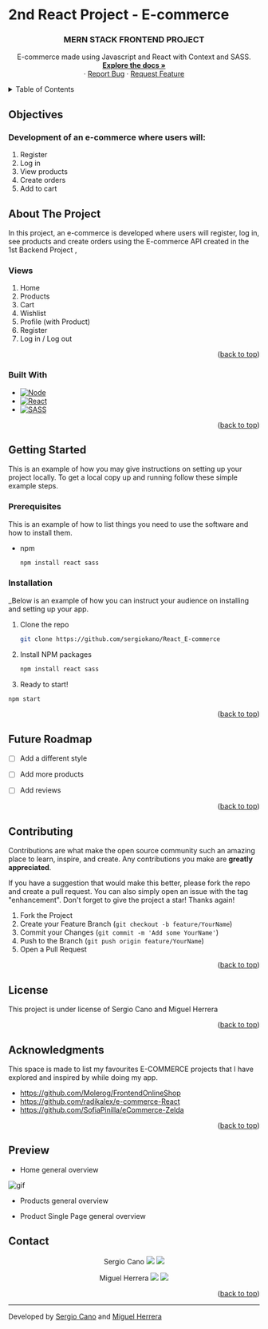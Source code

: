 # 2nd React Project - E-commerce

 <h3 align="center">MERN STACK FRONTEND PROJECT</h3>

  <p align="center">
    E-commerce made using Javascript and React with Context and SASS.
    <br />
    <a href="https://github.com/sergiokano/React_E-commerce"><strong>Explore the docs »</strong></a>
    <br />
    ·
    <a href="https://github.com/sergiokano/React_E-commerce/issues">Report Bug</a>
    ·
    <a href="https://github.com/sergiokano/React_E-commerce/issues">Request Feature</a>
  </p>
</div>



<!-- TABLE OF CONTENTS -->
<details>
  <summary>Table of Contents</summary>
  <ol>
        <li><a href="#objectives">Objectives</a></li>
    <li>
      <a href="#about-the-project">About The Project</a>
      <ul>
        <li><a href="#endpoints">Endpoints</a></li>
         <li><a href="#built-with">Built With</a></li>
      </ul>   
    </li>
    <li>
      <a href="#getting-started">Getting Started</a>
      <ul>
        <li><a href="#prerequisites">Prerequisites</a></li>
        <li><a href="#installation">Installation</a></li>
      </ul>
    </li>
    <li><a href="#future-roadmap">Future Roadmap</a></li>
    <li><a href="#contributing">Contributing</a></li>
    <li><a href="#license">License</a></li>
    <li><a href="#acknowledgments">Acknowledgments</a></li>
    <li><a href="#contact">Contact</a></li>
  </ol>
</details>

<!-- ABOUT THE OBJECTIVES -->
## Objectives
### Development of an e-commerce where users will:
<objectives>
  <ol>
    <li>Register</li>
    <li>Log in</a></li>
    <li>View products</a></li>
    <li>Create orders</a></li>
    <li>Add to cart</a></li>
</ol>
</objectives>


<!-- ABOUT THE PROJECT -->
## About The Project

In this project, an e-commerce is developed where users will register, log in, see products and create orders using the E-commerce API created in the 1st Backend Project <a href="https://github.com/sergiokano/Proyecto-BackEnd-E-commerce"></a>, 


### Views

<views>
 
  <ol>
    <li>Home</a></li>
    <li>Products</a></li>
    <li>Cart</a></li>
    <li>Wishlist</a></li>
    <li>Profile (with Product)</a></li>
    <li>Register</a></li>
    <li>Log in / Log out</a></li>
  </ol>
</views>


<p align="right">(<a href="#readme-top">back to top</a>)</p>


### Built With

* [![Node][Node.JS]][Node.JS-url]
* [![React][React]][React-url]
* [![SASS][SASS]][SASS-url]




<p align="right">(<a href="#readme-top">back to top</a>)</p>



<!-- GETTING STARTED -->
## Getting Started

This is an example of how you may give instructions on setting up your project locally.
To get a local copy up and running follow these simple example steps.

### Prerequisites

This is an example of how to list things you need to use the software and how to install them.
* npm
  ```sh
  npm install react sass
  ```

### Installation

_Below is an example of how you can instruct your audience on installing and setting up your app.

1. Clone the repo
   ```sh
   git clone https://github.com/sergiokano/React_E-commerce
   ```
3. Install NPM packages
   ```sh
   npm install react sass
   ```
4. Ready to start!
  ```sh
  npm start
  ```


<p align="right">(<a href="#readme-top">back to top</a>)</p>


<!-- FUTURE -->
## Future Roadmap

- [ ] Add a different style
- [ ] Add more products
- [ ] Add reviews


<p align="right">(<a href="#readme-top">back to top</a>)</p>



<!-- CONTRIBUTING -->
## Contributing

Contributions are what make the open source community such an amazing place to learn, inspire, and create. Any contributions you make are **greatly appreciated**.

If you have a suggestion that would make this better, please fork the repo and create a pull request. You can also simply open an issue with the tag "enhancement".
Don't forget to give the project a star! Thanks again!

1. Fork the Project
2. Create your Feature Branch (`git checkout -b feature/YourName`)
3. Commit your Changes (`git commit -m 'Add some YourName'`)
4. Push to the Branch (`git push origin feature/YourName`)
5. Open a Pull Request

<p align="right">(<a href="#readme-top">back to top</a>)</p>



<!-- LICENSE -->
## License

This project is under license of Sergio Cano and Miguel Herrera

<p align="right">(<a href="#readme-top">back to top</a>)</p>



<!-- ACKNOWLEDGMENTS -->
## Acknowledgments

This space is made to list my favourites E-COMMERCE projects that I have explored and inspired by while doing my app.

* https://github.com/Molerog/FrontendOnlineShop
* https://github.com/radikalex/e-commerce-React
* https://github.com/SofiaPinilla/eCommerce-Zelda

<p align="right">(<a href="#readme-top">back to top</a>)</p>



<!-- PREVIEW -->
## Preview 

- Home general overview

<!-- ![foto](./src/components/image/form.png) -->
![gif](https://github.com/sergiokano/React_E-commerce/blob/main/assets/home.gif)

- Products general overview

<!-- ![foto](./src/components/image/linknews.png) -->

- Product Single Page general overview

<!-- ![foto](./src/components/image/linknews.png) -->



<!-- CONTACT -->
## Contact 

  <p align="center">
  Sergio Cano
<a href = "mailto:sergiocano.design@gmail.com"><img src="https://img.shields.io/badge/-Gmail-%23333?style=for-the-badge&logo=gmail&logoColor=white" target="_blank"></a>
    <a href="https://www.linkedin.com/in/sergiocano-frontend-backend-mern/" target="_blank"><img src="https://img.shields.io/badge/-LinkedIn-%230077B5?style=for-the-badge&logo=linkedin&logoColor=white" target="_blank"></a> 
</p>

<p align="center">
Miguel Herrera
<a href = "mailto:mirkouda@gmail.com"><img src="https://img.shields.io/badge/-Gmail-%23333?style=for-the-badge&logo=gmail&logoColor=white" target="_blank"></a>
    <a href="https://www.linkedin.com/in/mherrevi/" target="_blank"><img src="https://img.shields.io/badge/-LinkedIn-%230077B5?style=for-the-badge&logo=linkedin&logoColor=white" target="_blank"></a> 
</p>
<p align="right">(<a href="#readme-top">back to top</a>)</p>

---

Developed by [Sergio Cano](https://github.com/sergiokano) and [Miguel Herrera](https://github.com/miguelherreravillanueva)



<!-- MARKDOWN LINKS & IMAGES -->
<!-- https://www.markdownguide.org/basic-syntax/#reference-style-links -->

[linkedin-shield]: https://img.shields.io/badge/-LinkedIn-black.svg?style=for-the-badge&logo=linkedin&colorB=555
[linkedin-url]: https://linkedin.com/in/sergiocano-dev
[product-screenshot]: images/screenshot.png
[Next.js]: https://img.shields.io/badge/next.js-000000?style=for-the-badge&logo=nextdotjs&logoColor=white
[Next-url]: https://nextjs.org/
[React.js]: https://img.shields.io/badge/React-20232A?style=for-the-badge&logo=react&logoColor=61DAFB
[React-url]: https://reactjs.org/
[Vue.js]: https://img.shields.io/badge/Vue.js-35495E?style=for-the-badge&logo=vuedotjs&logoColor=4FC08D
[Vue-url]: https://vuejs.org/
[Angular.io]: https://img.shields.io/badge/Angular-DD0031?style=for-the-badge&logo=angular&logoColor=white
[Angular-url]: https://angular.io/
[JWT]: https://img.shields.io/badge/JWT-black?style=for-the-badge&logo=JSON%20web%20tokens
[JWT-url]: https://jwt.io/
[Vercel]: https://img.shields.io/badge/vercel-%23000000.svg?style=for-the-badge&logo=vercel&logoColor=white
[Vercel-url]: https://vercel.com/
[MongoDB]: https://img.shields.io/badge/MongoDB-%234ea94b.svg?style=for-the-badge&logo=mongodb&logoColor=white
[MongoDB-url]: https://www.mongodb.com/es
[Express.js]: https://img.shields.io/badge/express.js-%23404d59.svg?style=for-the-badge&logo=express&logoColor=%2361DAFB
[Express.js-url]: https://expressjs.com/
[Node.JS]: https://img.shields.io/badge/node.js-6DA55F?style=for-the-badge&logo=node.js&logoColor=white
[Node.JS-url]: https://nodejs.org/en/
[SASS]: https://img.shields.io/badge/SASS-pink?style=for-the-badge&logo=SASS&logoColor=white
[SASS-url]: https://sass-lang.com/
[React]: https://img.shields.io/badge/React-219ebc?style=for-the-badge&logo=React&typoColor=fedcba&logoColor=white
[React-url]: https://es.reactjs.org/


[Postman]: https://img.shields.io/badge/Postman-FF6C37?style=for-the-badge&logo=postman&logoColor=white
[Postman-url]: https://www.postman.com/

